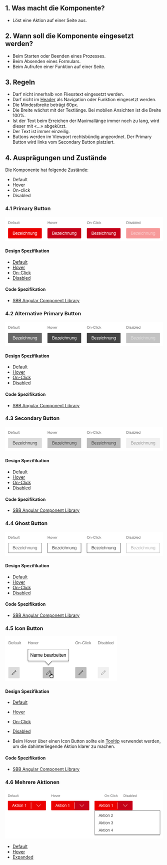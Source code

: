 ## 1. Was macht die Komponente?
* Löst eine Aktion auf einer Seite aus.


## 2. Wann soll die Komponente eingesetzt werden?
* Beim Starten oder Beenden eines Prozesses.
* Beim Absenden eines Formulars.
* Beim Aufrufen einer Funktion auf einer Seite.


## 3. Regeln
* Darf nicht innerhalb von Fliesstext eingesetzt werden.
* Darf nicht im [Header](https://digital.sbb.ch/de/webapps/modules/header) als Navigation oder Funktion eingesetzt werden.
* Die Mindestbreite beträgt 60px.
* Die Breite wächst mit der Textlänge. Bei mobilen Ansichten ist die Breite 100%.
* Ist der Text beim Erreichen der Maximallänge immer noch zu lang, wird dieser mit «\...» abgekürzt.
* Der Text ist immer einzeilig.
* Buttons werden im Viewport rechtsbündig angeordnet. Der Primary Button wird links vom Secondary Button platziert.


## 4. Ausprägungen und Zustände
Die Komponente hat folgende Zustände:
* Default
* Hover
* On-click
* Disabled

### 4.1 Primary Button
![Darstellung der Komponente Primary Button](https://raw.githubusercontent.com/sbb-design-systems/design-system-webapp-documentation/master/documentation/components/button/images/button_primary.png 'class: image')

#### Design Spezifikation
* [Default](https://www.sketch.com/s/58b25e4c-bf9c-4f74-973f-503538fcbea2/a/EAeGxd#Inspector)
* [Hover](https://www.sketch.com/s/58b25e4c-bf9c-4f74-973f-503538fcbea2/a/j14rem#Inspector)
* [On-Click](https://www.sketch.com/s/58b25e4c-bf9c-4f74-973f-503538fcbea2/a/dAgjdL#Inspector)
* [Disabled](https://www.sketch.com/s/58b25e4c-bf9c-4f74-973f-503538fcbea2/a/zJyKkM#Inspector)

#### Code Spezifikation
* [SBB Angular Component Library](https://sbb-angular.app.sbb.ch/business/components/button)

### 4.2 Alternative Primary Button
![Darstellung der Komponente Alternativer Primary Button](https://raw.githubusercontent.com/sbb-design-systems/design-system-webapp-documentation/master/documentation/components/button/images/button_primary_alternative.png 'class: image')

#### Design Spezifikation
* [Default](https://www.sketch.com/s/58b25e4c-bf9c-4f74-973f-503538fcbea2/a/ZZVnp3#Inspector)
* [Hover](https://www.sketch.com/s/58b25e4c-bf9c-4f74-973f-503538fcbea2/a/JRAJyk#Inspector)
* [On-Click](https://www.sketch.com/s/58b25e4c-bf9c-4f74-973f-503538fcbea2/a/vjRQr4#Inspector)
* [Disabled](https://www.sketch.com/s/58b25e4c-bf9c-4f74-973f-503538fcbea2/a/47o5kD#Inspector)

#### Code Spezifikation
* [SBB Angular Component Library](https://sbb-angular.app.sbb.ch/business/components/button)

### 4.3 Secondary Button
![Darstellung der Komponente Secondary Button](https://raw.githubusercontent.com/sbb-design-systems/design-system-webapp-documentation/master/documentation/components/button/images/Button_Secondary.png 'class: image')

#### Design Spezifikation
* [Default](https://www.sketch.com/s/58b25e4c-bf9c-4f74-973f-503538fcbea2/a/e0ldzP#Inspector)
* [Hover](https://www.sketch.com/s/58b25e4c-bf9c-4f74-973f-503538fcbea2/a/GlodYO#Inspector)
* [On-Click](https://www.sketch.com/s/58b25e4c-bf9c-4f74-973f-503538fcbea2/a/OKeRYm#Inspector)
* [Disabled](https://www.sketch.com/s/58b25e4c-bf9c-4f74-973f-503538fcbea2/a/mYPK0P#Inspector)

#### Code Spezifikation
* [SBB Angular Component Library](https://sbb-angular.app.sbb.ch/business/components/button)

### 4.4 Ghost Button
![Darstellung der Komponente Ghost Button](https://raw.githubusercontent.com/sbb-design-systems/design-system-webapp-documentation/master/documentation/components/button/images/button_ghost.png 'class: image')

#### Design Spezifikation
* [Default](https://www.sketch.com/s/58b25e4c-bf9c-4f74-973f-503538fcbea2/a/DaEw94#Inspector)
* [Hover](https://www.sketch.com/s/58b25e4c-bf9c-4f74-973f-503538fcbea2/a/amMazD#Inspector)
* [On-Click](https://www.sketch.com/s/58b25e4c-bf9c-4f74-973f-503538fcbea2/a/AOZR9R#Inspector)
* [Disabled](https://www.sketch.com/s/58b25e4c-bf9c-4f74-973f-503538fcbea2/a/0KA7dG#Inspector)

#### Code Spezifikation
* [SBB Angular Component Library](https://sbb-angular.app.sbb.ch/business/components/button)

### 4.5 Icon Button
![Darstellung der Komponente Icon Button](https://raw.githubusercontent.com/sbb-design-systems/design-system-webapp-documentation/master/documentation/components/button/images/Button_Icon.png 'class: image')

#### Design Spezifikation
* [Default](https://www.sketch.com/s/58b25e4c-bf9c-4f74-973f-503538fcbea2/a/DaEw94)
* [Hover](https://www.sketch.com/s/58b25e4c-bf9c-4f74-973f-503538fcbea2/a/amMazD)
* [On-Click](https://www.sketch.com/s/58b25e4c-bf9c-4f74-973f-503538fcbea2/a/AOZR9R)
* [Disabled](https://www.sketch.com/s/58b25e4c-bf9c-4f74-973f-503538fcbea2/a/0KA7dG)

* Beim Hover über einen Icon Button sollte ein [Tooltip](https://digital.sbb.ch/de/webapps/components/tooltip) verwendet werden, um die dahinterliegende Aktion klarer zu machen.

#### Code Spezifikation
* [SBB Angular Component Library](https://sbb-angular.app.sbb.ch/business/components/button)

### 4.6 Mehrere Aktionen
![Darstellung der Komponente Button bei dem mehrere Aktionen hinterlegt sind](https://raw.githubusercontent.com/sbb-design-systems/design-system-webapp-documentation/master/documentation/components/button/images/Button_More_Actions.png 'class: image')

* [Default](https://www.sketch.com/s/58b25e4c-bf9c-4f74-973f-503538fcbea2/a/aLZ37A#Inspector)
* [Hover](https://www.sketch.com/s/58b25e4c-bf9c-4f74-973f-503538fcbea2/a/OmnVV5v#Inspector)
* [Expanded](https://www.sketch.com/s/58b25e4c-bf9c-4f74-973f-503538fcbea2/a/A57mEx#Inspector)
